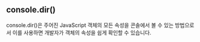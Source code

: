 ## console.dir()
console.dir()은 주어진 JavaScript 객체의 모든 속성을 콘솔에서 볼 수 있는 방법으로서 이를 사용하면 개발자가 객체의 속성을 쉽게 확인할 수 있습니다.